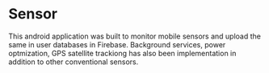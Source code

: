 # Sensor
This android application was built to monitor mobile sensors and upload the same in user databases in Firebase. Background services, power optmization, GPS satellite trackiong has also been implementation in addition to other conventional sensors.
